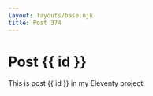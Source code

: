 ```yaml
---
layout: layouts/base.njk
title: Post 374
---
```


# Post {{ id }}

This is post {{ id }} in my Eleventy project.
